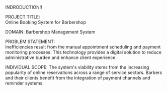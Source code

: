 INDRODUCTION!!

PROJECT TITLE:  
Online Booking System for Barbershop
 
DOMAIN: 
Barbershop Management System  

PROBLEM STATEMENT:  
Inefficiencies result from the manual appointment scheduling and payment monitoring processes.  This technology provides a digital solution to reduce administrative burden and enhance client experience.

INDIVIDUAL SCOPE: 
The system's viability stems from the increasing popularity of online reservations across a range of service sectors.  Barbers and their clients benefit from the integration of payment channels and reminder systems.

